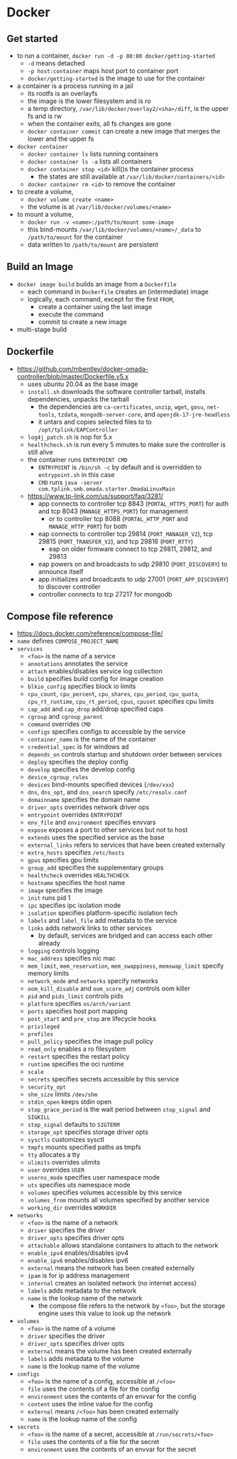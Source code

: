 Docker
======

## Get started

- to run a container, `docker run -d -p 80:80 docker/getting-started`
  - `-d` means detached
  - `-p host:container` maps host port to container port
  - `docker/getting-started` is the image to use for the container
- a container is a process running in a jail
  - its rootfs is an overlayfs
  - the image is the lower filesystem and is ro
  - a temp directory, `/var/lib/docker/overlay2/<sha>/diff`, is the upper fs
    and is rw
  - when the container exits, all fs changes are gone
  - `docker container commit` can create a new image that merges the lower and
    the upper fs
- `docker container`
  - `docker container ls` lists running containers
  - `docker container ls -a` lists all containers
  - `docker container stop <id>` kill()s the container process
    - the states are still available at `/var/lib/docker/containers/<id>`
  - `docker container rm <id>` to remove the container
- to create a volume,
  - `docker volume create <name>`
  - the volume is at `/var/lib/docker/volumes/<name>`
- to mount a volume,
  - `docker run -v <name>:/path/to/mount some-image`
  - this bind-mounts `/var/lib/docker/volumes/<name>/_data` to `/path/to/mount`
    for the container
  - data written to `/path/to/mount` are persistent

## Build an Image

- `docker image build` builds an image from a `Dockerfile`
  - each command in `Dockerfile` creates an (intermediate) image
  - logically, each command, except for the first `FROM`,
    - create a container using the last image
    - execute the command
    - commit to create a new image
- multi-stage build

## Dockerfile

- <https://github.com/mbentley/docker-omada-controller/blob/master/Dockerfile.v5.x>
  - uses ubuntu 20.04 as the base image
  - `install.sh` downloads the software controller tarball, installs
    dependencies, unpacks the tarball
    - the dependencies are `ca-certificates`, `unzip`, `wget`, `gosu`,
      `net-tools`, `tzdata`, `mongodb-server-core`, and
      `openjdk-17-jre-headless`
    - it untars and copies selected files to to `/opt/tplink/EAPController`
  - `log4j_patch.sh` is nop for 5.x
  - `healthcheck.sh` is run every 5 minutes to make sure the controller is
    still alive
  - the container runs `ENTRYPOINT CMD`
    - `ENTRYPOINT` is `/bin/sh -c` by default and is overridden to
      `entrypoint.sh` in this case
    - `CMD` runs `java -server com.tplink.smb.omada.starter.OmadaLinuxMain`
  - <https://www.tp-link.com/us/support/faq/3281/>
    - app connects to controller tcp 8843 (`PORTAL_HTTPS_PORT`) for auth and
      tcp 8043 (`MANAGE_HTTPS_PORT`) for management
      - or to controller tcp 8088 (`PORTAL_HTTP_PORT` and `MANAGE_HTTP_PORT`)
        for both
    - eap connects to controller tcp 29814 (`PORT_MANAGER_V2`), tcp 29815
      (`PORT_TRANSFER_V2`), and tcp 29816 (`PORT_RTTY`)
      - eap on older firmware connect to tcp 29811, 29812, and 29813
    - eap powers on and broadcasts to udp 29810 (`PORT_DISCOVERY`) to announce
      itself
    - app initializes and broadcasts to udp 27001 (`PORT_APP_DISCOVERY`) to
      discover controller
    - controller connects to tcp 27217 for mongodb

## Compose file reference

- <https://docs.docker.com/reference/compose-file/>
- `name` defines `COMPOSE_PROJECT_NAME`
- `services`
  - `<foo>` is the name of a service
  - `annotations` annotates the service
  - `attach` enables/disables service log collection
  - `build` specifies build config for image creation
  - `blkio_config` specifies block io limits
  - `cpu_count`, `cpu_percent`, `cpu_shares`, `cpu_period`, `cpu_quota`,
    `cpu_rt_runtime`, `cpu_rt_period`, `cpus`, `cpuset` specifies cpu limits
  - `cap_add` and `cap_drop` add/drop specified caps
  - `cgroup` and `cgroup_parent`
  - `command` overrides `CMD`
  - `configs` specifies configs to accessible by the service
  - `container_name` is the name of the container
  - `credential_spec` is for windows ad
  - `depends_on` controls startup and shutdown order between services
  - `deploy` specifies the deploy config
  - `develop` specifies the develop config
  - `device_cgroup_rules`
  - `devices` bind-mounts specified devices (`/dev/xxx`)
  - `dns`, `dns_opt`, and `dns_search` specify `/etc/resolv.conf`
  - `domainname` specifies the domain name
  - `driver_opts` overrides network driver ops
  - `entrypoint` overrides `ENTRYPOINT`
  - `env_file` and `environment` specifies envvars
  - `expose` exposes a port to other services but not to host
  - `extends` uses the specified service as the base
  - `external_links` refers to services that have been created externally
  - `extra_hosts` specifies `/etc/hosts`
  - `gpus` specifies gpu limits
  - `group_add` specifies the supplementary groups
  - `healthcheck` overrides `HEALTHCHECK`
  - `hostname` specifies the host name
  - `image` specifies the image
  - `init` runs pid 1
  - `ipc` specifies ipc isolation mode
  - `isolation` specifies platform-specific isolation tech
  - `labels` and `label_file` add metadata to the service
  - `links` adds network links to other services
    - by default, services are bridged and can access each other already
  - `logging` controls logging
  - `mac_address` specifies nic mac
  - `mem_limit`, `mem_reservation`, `mem_swappiness`, `memswap_limit` specify
    memory limits
  - `network_mode` and `networks` specify networks
  - `oom_kill_disable` and `oom_score_adj` controls oom killer
  - `pid` and `pids_limit` controls pids
  - `platform` specifies `os/arch/variant`
  - `ports` specifies host port mapping
  - `post_start` and `pre_stop` are lifecycle hooks
  - `privileged`
  - `profiles`
  - `pull_policy` specifies the image pull policy
  - `read_only` enables a ro filesystem
  - `restart` specifies the restart policy
  - `runtime` specifies the oci runtime
  - `scale`
  - `secrets` specifies secrets accessible by this service
  - `security_opt`
  - `shm_size` limits `/dev/shm`
  - `stdin_open` keeps stdin open
  - `stop_grace_period` is the wait period between `stop_signal` and `SIGKILL`
  - `stop_signal` defaults to `SIGTERM`
  - `storage_opt` specifies storage driver opts
  - `sysctls` customizes sysctl
  - `tmpfs` mounts specified paths as tmpfs
  - `tty` allocates a tty
  - `ulimits` overrides ulimits
  - `user` overrides `USER`
  - `userns_mode` specifies user namespace mode
  - `uts` specifies uts namespace mode
  - `volumes` specifies volumes accessible by this service
  - `volumes_from` mounts all volumes specified by another service
  - `working_dir` overrides `WORKDIR`
- `networks`
  - `<foo>` is the name of a network
  - `driver` specifies the driver
  - `driver_opts` specifies driver opts
  - `attachable` allows standalone containers to attach to the network
  - `enable_ipv4` enables/disables ipv4
  - `enable_ipv6` enables/disables ipv6
  - `external` means the network has been created externally
  - `ipam` is for ip address management
  - `internal` creates an isolated network (no internet access)
  - `labels` adds metadata to the network
  - `name` is the lookup name of the network
    - the compose file refers to the network by `<foo>`, but the storage engine
      uses this value to look up the network
- `volumes`
  - `<foo>` is the name of a volume
  - `driver` specifies the driver
  - `driver_opts` specifies driver opts
  - `external` means the volume has been created externally
  - `labels` adds metadata to the volume
  - `name` is the lookup name of the volume
- `configs`
  - `<foo>` is the name of a config, accessible at `/<foo>`
  - `file` uses the contents of a file for the config
  - `environment` uses the contents of an envvar for the config
  - `content` uses the inline value for the config
  - `external` means `/<foo>` has been created externally
  - `name` is the lookup name of the config
- `secrets`
  - `<foo>` is the name of a secret, accessible at `/run/secrets/<foo>`
  - `file` uses the contents of a file for the secret
  - `environment` uses the contents of an envvar for the secret
